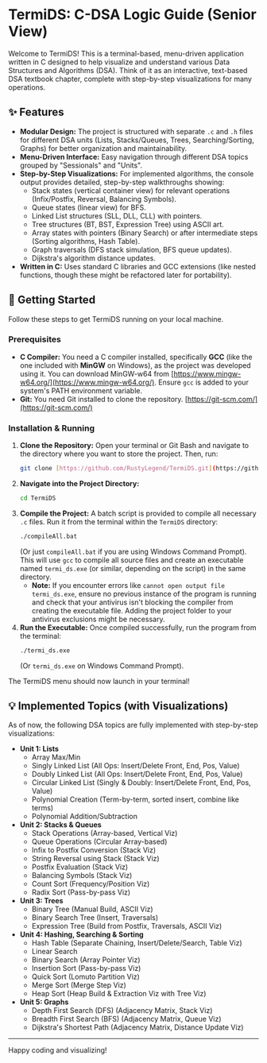 # TermiDS: C-DSA Logic Guide (Senior View)

Welcome to TermiDS! This is a terminal-based, menu-driven application written in C designed to help visualize and understand various Data Structures and Algorithms (DSA). Think of it as an interactive, text-based DSA textbook chapter, complete with step-by-step visualizations for many operations.

## ✨ Features

* **Modular Design:** The project is structured with separate `.c` and `.h` files for different DSA units (Lists, Stacks/Queues, Trees, Searching/Sorting, Graphs) for better organization and maintainability.
* **Menu-Driven Interface:** Easy navigation through different DSA topics grouped by "Sessionals" and "Units".
* **Step-by-Step Visualizations:** For implemented algorithms, the console output provides detailed, step-by-step walkthroughs showing:
    * Stack states (vertical container view) for relevant operations (Infix/Postfix, Reversal, Balancing Symbols).
    * Queue states (linear view) for BFS.
    * Linked List structures (SLL, DLL, CLL) with pointers.
    * Tree structures (BT, BST, Expression Tree) using ASCII art.
    * Array states with pointers (Binary Search) or after intermediate steps (Sorting algorithms, Hash Table).
    * Graph traversals (DFS stack simulation, BFS queue updates).
    * Dijkstra's algorithm distance updates.
* **Written in C:** Uses standard C libraries and GCC extensions (like nested functions, though these might be refactored later for portability).

## 🚀 Getting Started

Follow these steps to get TermiDS running on your local machine.

### Prerequisites

* **C Compiler:** You need a C compiler installed, specifically **GCC** (like the one included with **MinGW** on Windows), as the project was developed using it. You can download MinGW-w64 from [https://www.mingw-w64.org/](https://www.mingw-w64.org/). Ensure `gcc` is added to your system's PATH environment variable.
* **Git:** You need Git installed to clone the repository. [https://git-scm.com/](https://git-scm.com/)

### Installation & Running

1.  **Clone the Repository:**
    Open your terminal or Git Bash and navigate to the directory where you want to store the project. Then, run:
    ```bash
    git clone [https://github.com/RustyLegend/TermiDS.git](https://github.com/RustyLegend/TermiDS.git)
    ```
2.  **Navigate into the Project Directory:**
    ```bash
    cd TermiDS
    ```
3.  **Compile the Project:**
    A batch script is provided to compile all necessary `.c` files. Run it from the terminal within the `TermiDS` directory:
    ```bash
    ./compileAll.bat
    ```
    (Or just `compileAll.bat` if you are using Windows Command Prompt).
    This will use `gcc` to compile all source files and create an executable named `termi_ds.exe` (or similar, depending on the script) in the same directory.
    * **Note:** If you encounter errors like `cannot open output file termi_ds.exe`, ensure no previous instance of the program is running and check that your antivirus isn't blocking the compiler from creating the executable file. Adding the project folder to your antivirus exclusions might be necessary.
4.  **Run the Executable:**
    Once compiled successfully, run the program from the terminal:
    ```bash
    ./termi_ds.exe
    ```
    (Or `termi_ds.exe` on Windows Command Prompt).

The TermiDS menu should now launch in your terminal!

## 💡 Implemented Topics (with Visualizations)

As of now, the following DSA topics are fully implemented with step-by-step visualizations:

* **Unit 1: Lists**
    * Array Max/Min
    * Singly Linked List (All Ops: Insert/Delete Front, End, Pos, Value)
    * Doubly Linked List (All Ops: Insert/Delete Front, End, Pos, Value)
    * Circular Linked List (Singly & Doubly: Insert/Delete Front, End, Pos, Value)
    * Polynomial Creation (Term-by-term, sorted insert, combine like terms)
    * Polynomial Addition/Subtraction
* **Unit 2: Stacks & Queues**
    * Stack Operations (Array-based, Vertical Viz)
    * Queue Operations (Circular Array-based)
    * Infix to Postfix Conversion (Stack Viz)
    * String Reversal using Stack (Stack Viz)
    * Postfix Evaluation (Stack Viz)
    * Balancing Symbols (Stack Viz)
    * Count Sort (Frequency/Position Viz)
    * Radix Sort (Pass-by-pass Viz)
* **Unit 3: Trees**
    * Binary Tree (Manual Build, ASCII Viz)
    * Binary Search Tree (Insert, Traversals)
    * Expression Tree (Build from Postfix, Traversals, ASCII Viz)
* **Unit 4: Hashing, Searching & Sorting**
    * Hash Table (Separate Chaining, Insert/Delete/Search, Table Viz)
    * Linear Search
    * Binary Search (Array Pointer Viz)
    * Insertion Sort (Pass-by-pass Viz)
    * Quick Sort (Lomuto Partition Viz)
    * Merge Sort (Merge Step Viz)
    * Heap Sort (Heap Build & Extraction Viz with Tree Viz)
* **Unit 5: Graphs**
    * Depth First Search (DFS) (Adjacency Matrix, Stack Viz)
    * Breadth First Search (BFS) (Adjacency Matrix, Queue Viz)
    * Dijkstra's Shortest Path (Adjacency Matrix, Distance Update Viz)


---

Happy coding and visualizing!
